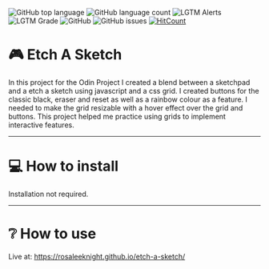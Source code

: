 ![GitHub top language](https://img.shields.io/github/languages/top/RosaleeKnight/etch-a-sketch)
![GitHub language count](https://img.shields.io/github/languages/count/RosaleeKnight/etch-a-sketch)
![LGTM Alerts](https://img.shields.io/lgtm/alerts/github/RosaleeKnight/etch-a-sketch)
![LGTM Grade](https://img.shields.io/lgtm/grade/javascript/github/RosaleeKnight/etch-a-sketch)
![GitHub](https://img.shields.io/github/license/RosaleeKnight/etch-a-sketch)
![GitHub issues](https://img.shields.io/github/issues/RosaleeKnight/etch-a-sketch)
[![HitCount](https://hits.dwyl.com/RosaleeKnight/etch-a-sketch.svg?style=flat)](http://hits.dwyl.com/RosaleeKnight/etch-a-sketch)

# 🎮 Etch A Sketch
In this project for the Odin Project I created a blend between a sketchpad and a etch a sketch using javascript and a css grid. I created buttons for the classic black, eraser and reset as well as a rainbow colour as a feature. I needed to make the grid resizable with a hover effect over the grid and buttons. This project helped me practice using grids to implement interactive features.

-----
# 💻 How to install 
Installation not required.

-----
# ❔ How to use
Live at: https://rosaleeknight.github.io/etch-a-sketch/
